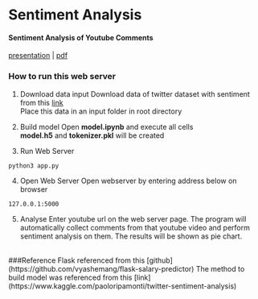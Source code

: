 # Sentiment Analysis
#### Sentiment Analysis of Youtube Comments

[presentation](https://youtu.be/_1WixhS6dyg) | [pdf](https://github.com/dodoyoon/SentimentAnalysis/blob/main/presentation.pdf)

### How to run this web server
1. Download data input
Download data of twitter dataset with sentiment from this [link](https://www.kaggle.com/kazanova/sentiment140)<br>
Place this data in an input folder in root directory

2. Build model
Open <b>model.ipynb</b> and execute all cells <br>
<b>model.h5</b> and <b>tokenizer.pkl</b> will be created <br>

3. Run Web Server
~~~
python3 app.py
~~~

4. Open Web Server
Open webserver by entering address below on browser
~~~
127.0.0.1:5000
~~~

5. Analyse
Enter youtube url on the web server page. The program will automatically collect comments from that youtube video and perform sentiment analysis on them. The results will be shown as pie chart. 

<br>
###Reference
Flask referenced from this [github](https://github.com/vyashemang/flask-salary-predictor)
The method to build model was referenced from this [link](https://www.kaggle.com/paoloripamonti/twitter-sentiment-analysis) <br>
